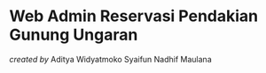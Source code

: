 # Web Admin Reservasi Pendakian Gunung Ungaran

*created by*
Aditya Widyatmoko
Syaifun Nadhif Maulana
